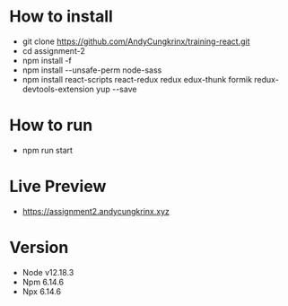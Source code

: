 # How to install
- git clone https://github.com/AndyCungkrinx/training-react.git
- cd assignment-2
- npm install -f
- npm install --unsafe-perm node-sass
- npm install react-scripts react-redux redux edux-thunk formik redux-devtools-extension yup --save

# How to run
- npm run start

# Live Preview 
- https://assignment2.andycungkrinx.xyz

# Version
- Node v12.18.3
- Npm 6.14.6
- Npx 6.14.6
